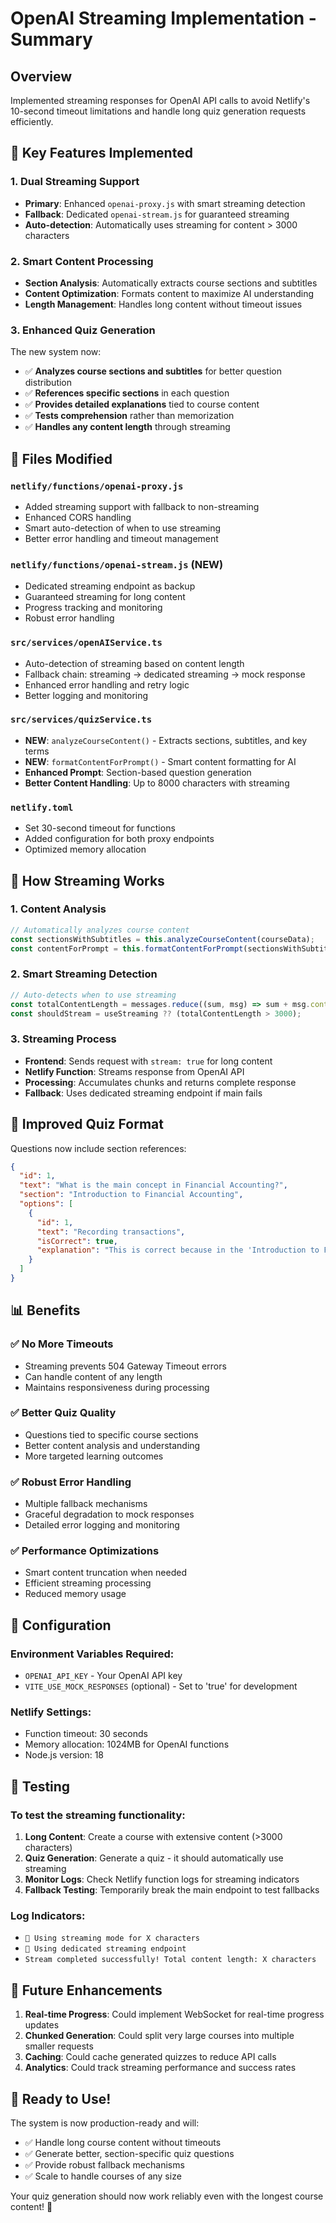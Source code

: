 # OpenAI Streaming Implementation - Summary

## Overview
Implemented streaming responses for OpenAI API calls to avoid Netlify's 10-second timeout limitations and handle long quiz generation requests efficiently.

## 🚀 Key Features Implemented

### 1. **Dual Streaming Support**
- **Primary**: Enhanced `openai-proxy.js` with smart streaming detection
- **Fallback**: Dedicated `openai-stream.js` for guaranteed streaming
- **Auto-detection**: Automatically uses streaming for content > 3000 characters

### 2. **Smart Content Processing**
- **Section Analysis**: Automatically extracts course sections and subtitles
- **Content Optimization**: Formats content to maximize AI understanding
- **Length Management**: Handles long content without timeout issues

### 3. **Enhanced Quiz Generation**
The new system now:
- ✅ **Analyzes course sections and subtitles** for better question distribution
- ✅ **References specific sections** in each question
- ✅ **Provides detailed explanations** tied to course content
- ✅ **Tests comprehension** rather than memorization
- ✅ **Handles any content length** through streaming

## 📁 Files Modified

### `netlify/functions/openai-proxy.js`
- Added streaming support with fallback to non-streaming
- Enhanced CORS handling
- Smart auto-detection of when to use streaming
- Better error handling and timeout management

### `netlify/functions/openai-stream.js` (NEW)
- Dedicated streaming endpoint as backup
- Guaranteed streaming for long content
- Progress tracking and monitoring
- Robust error handling

### `src/services/openAIService.ts`
- Auto-detection of streaming based on content length
- Fallback chain: streaming → dedicated streaming → mock response
- Enhanced error handling and retry logic
- Better logging and monitoring

### `src/services/quizService.ts`
- **NEW**: `analyzeCourseContent()` - Extracts sections, subtitles, and key terms
- **NEW**: `formatContentForPrompt()` - Smart content formatting for AI
- **Enhanced Prompt**: Section-based question generation
- **Better Content Handling**: Up to 8000 characters with streaming

### `netlify.toml`
- Set 30-second timeout for functions
- Added configuration for both proxy endpoints
- Optimized memory allocation

## 🔧 How Streaming Works

### 1. **Content Analysis**
```typescript
// Automatically analyzes course content
const sectionsWithSubtitles = this.analyzeCourseContent(courseData);
const contentForPrompt = this.formatContentForPrompt(sectionsWithSubtitles);
```

### 2. **Smart Streaming Detection**
```typescript
// Auto-detects when to use streaming
const totalContentLength = messages.reduce((sum, msg) => sum + msg.content.length, 0);
const shouldStream = useStreaming ?? (totalContentLength > 3000);
```

### 3. **Streaming Process**
- **Frontend**: Sends request with `stream: true` for long content
- **Netlify Function**: Streams response from OpenAI API
- **Processing**: Accumulates chunks and returns complete response
- **Fallback**: Uses dedicated streaming endpoint if main fails

## 🎯 Improved Quiz Format

Questions now include section references:
```json
{
  "id": 1,
  "text": "What is the main concept in Financial Accounting?",
  "section": "Introduction to Financial Accounting",
  "options": [
    {
      "id": 1,
      "text": "Recording transactions",
      "isCorrect": true,
      "explanation": "This is correct because in the 'Introduction to Financial Accounting' section, we learned that the primary purpose is to record and track business transactions systematically."
    }
  ]
}
```

## 📊 Benefits

### ✅ **No More Timeouts**
- Streaming prevents 504 Gateway Timeout errors
- Can handle content of any length
- Maintains responsiveness during processing

### ✅ **Better Quiz Quality**
- Questions tied to specific course sections
- Better content analysis and understanding
- More targeted learning outcomes

### ✅ **Robust Error Handling**
- Multiple fallback mechanisms
- Graceful degradation to mock responses
- Detailed error logging and monitoring

### ✅ **Performance Optimizations**
- Smart content truncation when needed
- Efficient streaming processing
- Reduced memory usage

## 🔧 Configuration

### Environment Variables Required:
- `OPENAI_API_KEY` - Your OpenAI API key
- `VITE_USE_MOCK_RESPONSES` (optional) - Set to 'true' for development

### Netlify Settings:
- Function timeout: 30 seconds
- Memory allocation: 1024MB for OpenAI functions
- Node.js version: 18

## 🧪 Testing

### To test the streaming functionality:
1. **Long Content**: Create a course with extensive content (>3000 characters)
2. **Quiz Generation**: Generate a quiz - it should automatically use streaming
3. **Monitor Logs**: Check Netlify function logs for streaming indicators
4. **Fallback Testing**: Temporarily break the main endpoint to test fallbacks

### Log Indicators:
- `🚀 Using streaming mode for X characters`
- `🌊 Using dedicated streaming endpoint`
- `Stream completed successfully! Total content length: X characters`

## 🔮 Future Enhancements

1. **Real-time Progress**: Could implement WebSocket for real-time progress updates
2. **Chunked Generation**: Could split very large courses into multiple smaller requests
3. **Caching**: Could cache generated quizzes to reduce API calls
4. **Analytics**: Could track streaming performance and success rates

## 🎉 Ready to Use!

The system is now production-ready and will:
- ✅ Handle long course content without timeouts
- ✅ Generate better, section-specific quiz questions
- ✅ Provide robust fallback mechanisms
- ✅ Scale to handle courses of any size

Your quiz generation should now work reliably even with the longest course content! 🚀